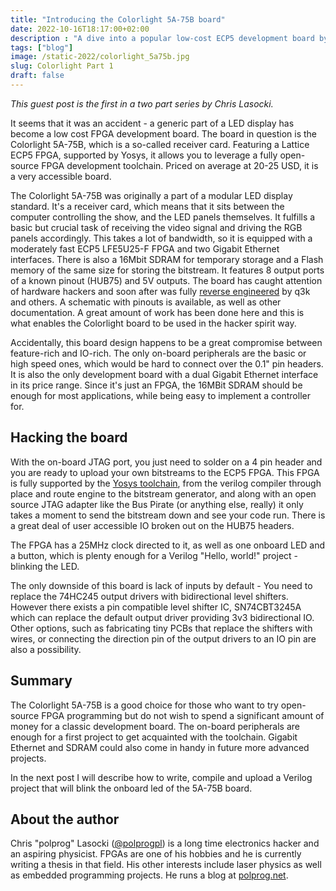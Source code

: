 ```yaml
---
title: "Introducing the Colorlight 5A-75B board"
date: 2022-10-16T18:17:00+02:00
description : "A dive into a popular low-cost ECP5 development board by Chris Lasocki"
tags: ["blog"]
image: /static-2022/colorlight_5a75b.jpg
slug: Colorlight Part 1
draft: false
---
```


_This guest post is the first in a two part series by Chris Lasocki._

It seems that it was an accident - a generic part of a LED display has
become a low cost FPGA development board. The board in question is the
Colorlight 5A-75B, which is a so-called receiver card. Featuring a
Lattice ECP5 FPGA, supported by Yosys, it allows you to leverage a
fully open-source FPGA development toolchain. Priced on average at
20-25 USD, it is a very accessible board.

The Colorlight 5A-75B was originally a part of a modular LED display
standard. It's a receiver card, which means that it sits between the
computer controlling the show, and the LED panels themselves. It fulfills a
basic but crucial task of receiving the video signal and driving the
RGB panels accordingly. This takes a lot of bandwidth, so it is
equipped with a moderately fast ECP5 LFE5U25-F FPGA and two Gigabit
Ethernet interfaces. There is also a 16Mbit SDRAM for temporary
storage and a Flash memory of the same size for storing the
bitstream. It features 8 output ports of a known pinout (HUB75) and 5V
outputs. The board has caught attention of hardware hackers and
soon after was fully [reverse
engineered](https://github.com/q3k/chubby75) by q3k and others. A
schematic with pinouts is available, as well as other
documentation. A great amount of work has been done here and this is
what enables the Colorlight board to be used in the hacker spirit way.

Accidentally, this board design happens to be a great compromise
between feature-rich and IO-rich. The only on-board peripherals are the
basic or high speed ones, which would be hard to connect over the 0.1"
pin headers. It is also the only development board with a dual Gigabit
Ethernet interface in its price range. Since it's just an FPGA, the
16MBit SDRAM should be enough for most applications, while being easy
to implement a controller for.

Hacking the board
-----------------

With the on-board JTAG port, you just need to solder on
a 4 pin header and you are ready to upload your own bitstreams to the
ECP5 FPGA. This FPGA is fully supported by the [Yosys toolchain](https://github.com/YosysHQ/oss-cad-suite-build), from
the verilog compiler through place and route engine to the bitstream
generator, and along with an open source JTAG adapter like the Bus
Pirate (or anything else, really) it only takes a moment to send the
bitstream down and see your code run. There is a
great deal of user accessible IO broken out on the HUB75 headers.

The FPGA has a 25MHz clock directed to it, as well as one onboard LED
and a button, which is plenty enough for a Verilog "Hello, world!"
project - blinking the LED.  

The only downside of this board is lack of inputs by default - You
need to replace the 74HC245 output drivers with bidirectional level
shifters. However there exists a pin compatible level shifter IC,
SN74CBT3245A which can replace the default output driver providing 3v3
bidirectional IO. Other options, such as fabricating tiny PCBs that
replace the shifters with wires, or connecting the direction pin of the
output drivers to an IO pin are also a possibility. 

Summary
-------

The Colorlight 5A-75B is a good choice for those who want to try
open-source FPGA programming but do not wish to spend a significant
amount of money for a classic development board. The on-board
peripherals are enough for a first project to get acquainted with the
toolchain. Gigabit Ethernet and SDRAM could also come in handy in
future more advanced projects.

In the next post I will describe how to write, compile and upload a
Verilog project that will blink the onboard led of the 5A-75B board.

About the author
----------------

Chris "polprog" Lasocki ([@polprogpl](https://twitter.com/polprogpl))
is a long time electronics hacker and an aspiring physicist. FPGAs are
one of his hobbies and he is currently writing a thesis in that field.
His other interests include laser physics as well as embedded programming
projects. He runs a blog at [polprog.net](https://polprog.net).
